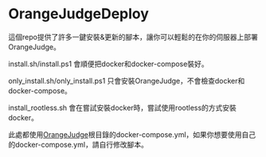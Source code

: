 # OrangeJudgeDeploy

這個repo提供了許多一鍵安裝&更新的腳本，讓你可以輕鬆的在你的伺服器上部署OrangeJudge。

install.sh/install.ps1 會順便把docker和docker-compose裝好。

only_install.sh/only_install.ps1 只會安裝OrangeJudge，不會檢查docker和docker-compose。

install_rootless.sh 會在嘗試安裝docker時，嘗試使用rootless的方式安裝docker。

此處都使用[OrangeJudge](https://github.com/LittleOrange666/OrangeJudge)根目錄的docker-compose.yml，如果你想要使用自己的docker-compose.yml，請自行修改腳本。